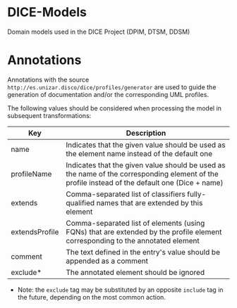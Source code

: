 # DICE-Models
Domain models used in the DICE Project (DPIM, DTSM, DDSM)

# Annotations

Annotations with the source `http://es.unizar.disco/dice/profiles/generator` are used to guide the generation of documentation and/or the corresponding UML profiles.

The following values should be considered when processing the model in subsequent transformations:

Key               | Description
------------------|------------
name              | Indicates that the given value should be used as the element name instead of the default one
profileName       | Indicates that the given value should be used as the name of the corresponding element of the profile instead of the default one (Dice + name)
extends           | Comma-separated list of classifiers fully-qualified names that are extended by this element
extendsProfile    | Comma-separated list of elements (using FQNs) that are extended by the profile element corresponding to the annotated element
comment           | The text defined in the entry's value should be appended as a comment
exclude*         | The annotated element should be ignored

* Note: the `exclude` tag may be substituted by an opposite `include` tag in the future, depending on the most common action.
